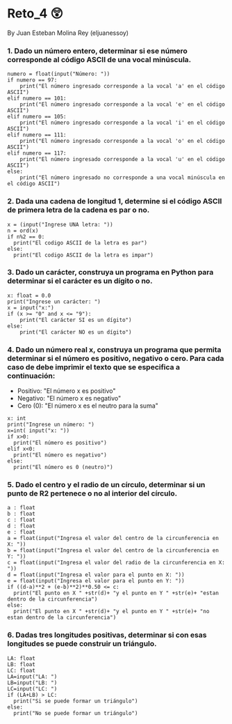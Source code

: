 # Reto_4 😲
By Juan Esteban Molina Rey (eljuanessoy)

### 1. Dado un número entero, determinar si ese número corresponde al código ASCII de una vocal minúscula.

```pseudocode
numero = float(input("Número: "))
if numero == 97:
    print("El número ingresado corresponde a la vocal 'a' en el código ASCII")
elif numero == 101:
    print("El número ingresado corresponde a la vocal 'e' en el código ASCII")
elif numero == 105:
    print("El número ingresado corresponde a la vocal 'i' en el código ASCII")
elif numero == 111:
    print("El número ingresado corresponde a la vocal 'o' en el código ASCII")
elif numero == 117:
    print("El número ingresado corresponde a la vocal 'u' en el código ASCII")
else:
    print("El número ingresado no corresponde a una vocal minúscula en el código ASCII")
```

### 2. Dada una cadena de longitud 1, determine si el código ASCII de primera letra de la cadena es par o no.

```pseudocode
x = (input("Ingrese UNA letra: "))
n = ord(x)
if n%2 == 0:
  print("El codigo ASCII de la letra es par")
else:
  print("El codigo ASCII de la letra es impar")
```

### 3. Dado un carácter, construya un programa en Python para determinar si el carácter es un dígito o no.

```pseudocode
x: float = 0.0
print("Ingrese un carácter: ")
x = input("x:")
if (x >= "0" and x <= "9"):
    print("El carácter SI es un dígito")
else:
    print("El carácter NO es un dígito")
```

### 4. Dado un número real x, construya un programa que permita determinar si el número es positivo, negativo o cero. Para cada caso de debe imprimir el texto que se especifica a continuación:

* Positivo: "El número x es positivo"
* Negativo: "El número x es negativo"
* Cero (0): "El número x es el neutro para la suma"

```pseudocode
x: int
print("Ingrese un número: ")
x=int( input("x: "))
if x>0:
  print("El número es positivo")
elif x<0:
  print("El número es negativo")
else:
  print("El número es 0 (neutro)")
```

### 5. Dado el centro y el radio de un círculo, determinar si un punto de R2 pertenece o no al interior del círculo.

```pseudocode
a : float
b : float
c : float
d : float
e : float
a = float(input("Ingresa el valor del centro de la circunferencia en X: "))
b = float(input("Ingresa el valor del centro de la circunferencia en Y: "))
c = float(input("Ingresa el valor del radio de la circunferencia en X: "))
d = float(input("Ingresa el valor para el punto en X: "))
e = float(input("Ingresa el valor para el punto en Y: "))
if ((d-a)**2 + (e-b)**2)**0.50 <= c:
  print("El punto en X " +str(d)+ "y el punto en Y " +str(e)+ "estan dentro de la circunferencia")
else:
  print("El punto en X " +str(d)+ "y el punto en Y " +str(e)+ "no estan dentro de la circunferencia")
```

### 6. Dadas tres longitudes positivas, determinar si con esas longitudes se puede construir un triángulo.

```pseudocode
LA: float
LB: float
LC: float
LA=input("LA: ")
LB=input("LB: ")
LC=input("LC: ")
if (LA+LB) > LC:
  print("Si se puede formar un triángulo")
else:
  print("No se puede formar un triángulo")
```
